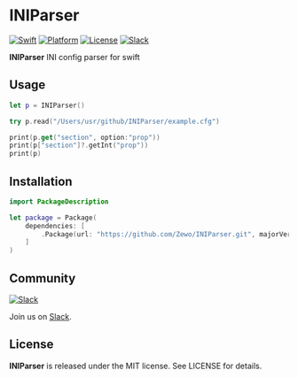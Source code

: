 # INIParser

[![Swift][swift-badge]][swift-url]
[![Platform][platform-badge]][platform-url]
[![License][mit-badge]][mit-url]
[![Slack][slack-badge]][slack-url]

**INIParser** INI config parser for swift

## Usage

```swift
let p = INIParser()

try p.read("/Users/usr/github/INIParser/example.cfg")

print(p.get("section", option:"prop"))
print(p["section"]?.getInt("prop"))
print(p)
```

## Installation

```swift
import PackageDescription

let package = Package(
    dependencies: [
        .Package(url: "https://github.com/Zewo/INIParser.git", majorVersion: 0, minor: 1)
    ]
)
```

## Community

[![Slack][slack-image]][slack-url]

Join us on [Slack](http://slack.zewo.io).

License
-------

**INIParser** is released under the MIT license. See LICENSE for details.

[swift-badge]: https://img.shields.io/badge/Swift-2.2-orange.svg?style=flat
[swift-url]: https://swift.org
[platform-badge]: https://img.shields.io/badge/Platform-Linux-lightgray.svg?style=flat
[platform-url]: https://swift.org
[mit-badge]: https://img.shields.io/badge/License-MIT-blue.svg?style=flat
[mit-url]: https://tldrlegal.com/license/mit-license
[slack-image]: http://s13.postimg.org/ybwy92ktf/Slack.png
[slack-badge]: https://zewo-slackin.herokuapp.com/badge.svg
[slack-url]: http://slack.zewo.io
